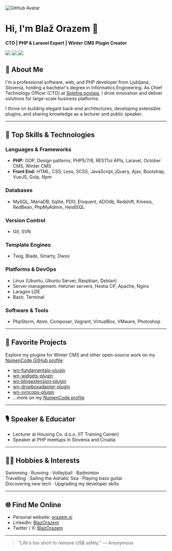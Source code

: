 ![GitHub Avatar](https://avatars.githubusercontent.com/BlazOrazem?v=4)

# Hi, I'm Blaž Orazem 👋

**CTO | PHP & Laravel Expert | Winter CMS Plugin Creator**

<p align="left">
  <a href="https://orazem.si"><img src="https://img.shields.io/badge/Website-orazem.si-blue?style=flat-square"></a>
  <a href="https://si.linkedin.com/in/blazorazem"><img src="https://img.shields.io/badge/LinkedIn-BlazOrazem-blue?style=flat-square"></a>
  <a href="https://twitter.com/blazorazem/"><img src="https://img.shields.io/badge/Twitter / X-BlazOrazem-blue?style=flat-square"></a>
</p>

## 👤 About Me

I'm a professional software, web, and PHP developer from Ljubljana, Slovenia, holding a bachelor's degree in Informatics Engineering. As Chief Technology Officer (CTO) at [Spletna postaja](https://spletna-postaja.com), I drive innovation and deliver solutions for large-scale business platforms.

I thrive on building elegant back-end architectures, developing extensible plugins, and sharing knowledge as a lecturer and public speaker.

---

## 🚀 Top Skills & Technologies

### **Languages & Frameworks**
- **PHP:** OOP, Design patterns, PHP5/7/8, RESTful APIs, Laravel, October CMS, Winter CMS
- **Front End:** HTML, CSS, Less, SCSS, JavaScript, jQuery, Ajax, Bootstrap, VueJS, Gulp, Npm

### **Databases**
- MySQL, MariaDB, Sqlite, PDO, Eloquent, ADOdb, Redshift, Kinesis, RedBean, PhpMyAdmin, HeidiSQL

### **Version Control**
- Git, SVN

### **Template Engines**
- Twig, Blade, Smarty, Dwoo

### **Platforms & DevOps**
- Linux (Ubuntu, Ubuntu Server, Raspbian, Debian)
- Server management: Hetzner servers, Hestia CP, Apache, Nginx
- Laragon LDE
- Bash, Terminal

### **Software & Tools**
- PhpStorm, Atom, Composer, Vagrant, VirtualBox, VMware, Photoshop

---

## 🌟 Favorite Projects

Explore my plugins for Winter CMS and other open-source work on my [NumenCode GitHub profile](https://github.com/numencode):

- [wn-fundamentals-plugin](https://github.com/numencode/wn-fundamentals-plugin)
- [wn-widgets-plugin](https://github.com/numencode/wn-widgets-plugin)
- [wn-blogextension-plugin](https://github.com/numencode/wn-blogextension-plugin)
- [wn-dropboxadapter-plugin](https://github.com/numencode/wn-dropboxadapter-plugin)
- [wn-syncops-plugin](https://github.com/numencode/wn-syncops-plugin)
- ...more on my [NumenCode profile](https://github.com/numencode)

---

## 🎙️ Speaker & Educator

- Lecturer at Housing Co. d.o.o. (IT Training Center)
- Speaker at PHP meetups in Slovenia and Croatia

---

## 🏄‍♂️ Hobbies & Interests

Swimming · Running · Volleyball · Badminton  
Travelling · Sailing the Adriatic Sea · Playing bass guitar  
Discovering new tech · Upgrading my developer skills

---

## 🌐 Find Me Online

- Personal website: [orazem.si](https://orazem.si)
- LinkedIn: [BlazOrazem](https://si.linkedin.com/in/blazorazem)
- Twitter / X: [BlazOrazem](https://twitter.com/blazorazem/)

---

> “Life's too short to remove USB safely.” — Anonymous
